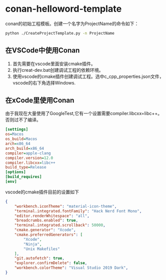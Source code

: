 # conan-helloword-template
conan的初始工程模板。创建一个名字为ProjectName的命令如下：
``` bash
python ./CreateProjectTemplate.py -n ProjectName
```

## 在VSCode中使用Conan
1. 首先需要在vscode里面安装cmake插件。
2. 执行creat-dev.bat创建调试工程的依赖环境。
3. 使用vscode的cmake插件创建调试工程。选中c_cpp_properties.json文件，vscode的右下角选择Windows.

## 在xCode里使用Conan
由于我现在大量使用了GoogleTest,它有一个设置需要compiler.libcxx=libc++。否则过不了编译。
``` ini
[settings]
os=Macos
os_build=Macos
arch=x86_64
arch_build=x86_64
compiler=apple-clang
compiler.version=12.0
compiler.libcxx=libc++
build_type=Release
[options]
[build_requires]
[env]
```
vscode的cmake插件目前的设置如下
``` json
{
    "workbench.iconTheme": "material-icon-theme",
    "terminal.integrated.fontFamily": "Hack Nerd Font Mono",
    "editor.renderWhitespace": "all",
    "breadcrumbs.enabled": true,
    "terminal.integrated.scrollback": 50000,
    "cmake.generator": "Xcode",
    "cmake.preferredGenerators": [
        "Xcode",
        "Ninja",
        "Unix Makefiles"
    ],
    "git.autofetch": true,
    "explorer.confirmDelete": false,
    "workbench.colorTheme": "Visual Studio 2019 Dark",
}
```